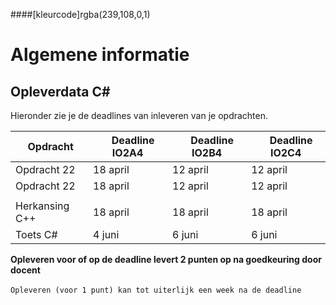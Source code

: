 ####[kleurcode]rgba(239,108,0,1)

# Algemene informatie #



## Opleverdata C# ## 
Hieronder zie je de deadlines van inleveren van je opdrachten. 

|&nbsp;Opdracht         | &nbsp; &nbsp; Deadline **IO2A4**| &nbsp; &nbsp; Deadline **IO2B4**| &nbsp; &nbsp; Deadline **IO2C4**|
|---------------  |--------------- | --------- | -------|
| Opdracht 22 | 18 april | 12 april | 12 april |
| Opdracht 22 | 18 april | 12 april | 12 april |
|  |  |  |  |
| Herkansing C++ | 18 april | 18 april | 18 april |
| Toets C# | 4 juni | 6 juni | 6 juni |



__Opleveren voor of op de deadline levert 2 punten op na goedkeuring door docent__<br><br>
``Opleveren (voor 1 punt) kan tot uiterlijk een week na de deadline``



